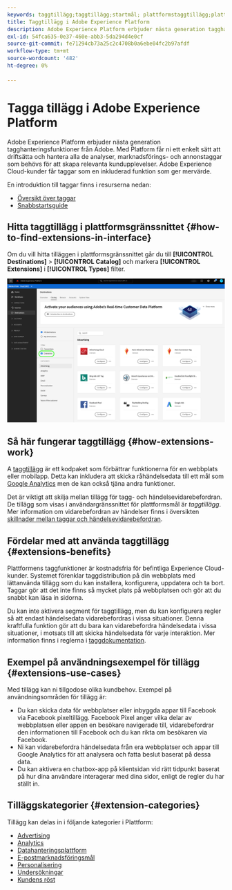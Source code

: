```yaml
---
keywords: taggtillägg;taggtillägg;startmål; plattformstaggtillägg;plattformstaggtillägg;platforma launchens mål
title: Taggtillägg i Adobe Experience Platform
description: Adobe Experience Platform erbjuder nästa generation tagghanteringsfunktioner från Adobe. Med Platform får ni ett enkelt sätt att driftsätta och hantera alla de analyser, marknadsförings- och annonstaggar som behövs för att skapa relevanta kundupplevelser.
exl-id: 54fca635-0e37-460e-abb3-5da294d4e0cf
source-git-commit: fe71294cb73a25c2c4708b0a6ebe04fc2b97afdf
workflow-type: tm+mt
source-wordcount: '482'
ht-degree: 0%

---
```


# Tagga tillägg i Adobe Experience Platform

Adobe Experience Platform erbjuder nästa generation tagghanteringsfunktioner från Adobe. Med Platform får ni ett enkelt sätt att driftsätta och hantera alla de analyser, marknadsförings- och annonstaggar som behövs för att skapa relevanta kundupplevelser. Adobe Experience Cloud-kunder får taggar som en inkluderad funktion som ger mervärde.

En introduktion till taggar finns i resurserna nedan:

- [Översikt över taggar](../../../tags/home.md)
- [Snabbstartsguide](../../../tags/quick-start/quick-start.md)

## Hitta taggtillägg i plattformsgränssnittet {#how-to-find-extensions-in-interface}

Om du vill hitta tilläggen i plattformsgränssnittet går du till **[!UICONTROL Destinations]** > **[!UICONTROL Catalog]** och markera **[!UICONTROL Extensions]** i **[!UICONTROL Types]** filter.

![Filtret Tillägg i gränssnittet](../../assets/catalog/launch-extensions/filter.png)

## Så här fungerar taggtillägg {#how-extensions-work}

A [taggtillägg](../../../tags/home.md#extensions) är ett kodpaket som förbättrar funktionerna för en webbplats eller mobilapp. Detta kan inkludera att skicka råhändelsedata till ett mål som [Google Analytics](/help/destinations/catalog/analytics/google-universal-analytics.md) men de kan också tjäna andra funktioner.

Det är viktigt att skilja mellan tillägg för tagg- och händelsevidarebefordran. De tillägg som visas i användargränssnittet för plattformsmål är *taggtillägg*. Mer information om vidarebefordran av händelser finns i översikten [skillnader mellan taggar och händelsevidarebefordran](/help/tags/ui/event-forwarding/overview.md#differences-between-event-forwarding-and-tags).



<!--

Extensions forward raw event data to several types of destinations. Think of extensions as an **Event Forwarding** type of destination. This is a simpler type of integration with destination platforms, which only forwards raw event data. Examples of those are the [Gainsight personalization extension](../personalization/gainsight.md) or the [Confirmit Voice of the Customer extension](../voice/confirmit-digital-feedback.md).

**Profile/Segment Export** destinations in Adobe Experience Platform capture event data, combine it with other data sources, apply segmentation, and export segments and qualified profiles to destinations. Examples of those are the [Amazon S3 cloud storage destination](../cloud-storage/amazon-s3.md) or the [Google Display & Video 360 advertising destination](../advertising/google-dv360.md).

![Tag extensions compared to other destinations](../../assets/common/launch-and-other-destinations.png)

-->

## Fördelar med att använda taggtillägg {#extensions-benefits}

Plattformens taggfunktioner är kostnadsfria för befintliga Experience Cloud-kunder. Systemet förenklar taggdistribution på din webbplats med lättanvända tillägg som du kan installera, konfigurera, uppdatera och ta bort. Taggar gör att det inte finns så mycket plats på webbplatsen och gör att du snabbt kan läsa in sidorna.

Du kan inte aktivera segment för taggtillägg, men du kan konfigurera regler så att endast händelsedata vidarebefordras i vissa situationer. Denna kraftfulla funktion gör att du bara kan vidarebefordra händelsedata i vissa situationer, i motsats till att skicka händelsedata för varje interaktion. Mer information finns i reglerna i [taggdokumentation](../../../tags/ui/managing-resources/rules.md).

## Exempel på användningsexempel för tillägg {#extensions-use-cases}

Med tillägg kan ni tillgodose olika kundbehov. Exempel på användningsområden för tillägg är:

- Du kan skicka data för webbplatser eller inbyggda appar till Facebook via Facebook pixeltillägg. Facebook Pixel anger vilka delar av webbplatsen eller appen en besökare navigerade till, vidarebefordrar den informationen till Facebook och du kan rikta om besökaren via Facebook.
- Ni kan vidarebefordra händelsedata från era webbplatser och appar till Google Analytics för att analysera och fatta beslut baserat på dessa data.
- Du kan aktivera en chatbox-app på klientsidan vid rätt tidpunkt baserat på hur dina användare interagerar med dina sidor, enligt de regler du har ställt in.

## Tilläggskategorier {#extension-categories}

Tillägg kan delas in i följande kategorier i Plattform:

- [Advertising](../advertising/overview.md)
- [Analytics ](../analytics/overview.md)
- [Datahanteringsplattform](../data-management/overview.md)
- [E-postmarknadsföringsmål](../email-marketing/overview.md)
- [Personalisering](../personalization/overview.md)
- [Undersökningar](../survey/overview.md)
- [Kundens röst](../voice/overview.md)
